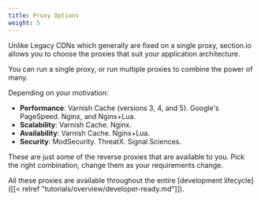 ```yaml
---
title: Proxy Options
weight: 5
---
```


Unlike Legacy CDNs which generally are fixed on a single proxy, section.io allows you to choose the proxies that suit your application architecture.

You can run a single proxy, or run multiple proxies to combine the power of many.

Depending on your motivation:

* **Performance**: Varnish Cache (versions 3, 4, and 5). Google's PageSpeed. Nginx, and Nginx+Lua.
* **Scalability**: Varnish Cache. Nginx.
* **Availability**: Varnish Cache. Nginx+Lua.
* **Security**: ModSecurity. ThreatX. Signal Sciences.

These are just some of the reverse proxies that are available to you. Pick the right combination, change them as your requirements change.

All these proxies are available throughout the entire [development lifecycle]([[< relref "tutorials/overview/developer-ready.md"]]).